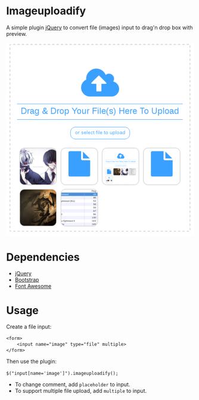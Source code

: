 Imageuploadify
==============

A simple plugin [jQuery](http://jquery.com/) to convert file (images) input to drag'n drop box with preview.

![imageuploadify screenshot](screenshot.png)

Dependencies
============

* [jQuery](http://jquery.com/)
* [Bootstrap](http://getbootstrap.com/)
* [Font Awesome](http://fontawesome.io/)

Usage
=====

Create a file input:

```
<form>
    <input name="image" type="file" multiple>
</form>
```

Then use the plugin:

`$("input[name='image']").imageuploadify();`

* To change comment, add `placeholder` to input.
* To support multiple file upload, add `multiple` to input.
